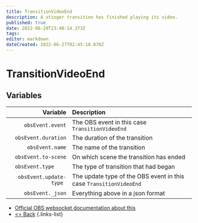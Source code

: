 ```yaml
---
title: TransitionVideoEnd
description: A stinger transition has finished playing its video.
published: true
date: 2022-06-28T23:48:14.373Z
tags: 
editor: markdown
dateCreated: 2022-06-27T02:45:18.870Z
---
```


# TransitionVideoEnd

## Variables

| Variable | Description |
|---------:|:------------|
| `obsEvent.event` | The OBS event in this case `TransitionVideoEnd`
| `obsEvent.duration` | The duration of the transition
| `obsEvent.name` | The name of the transition
| `obsEvent.to-scene` | On which scene the transition has ended
| `obsEvent.type	` | The type of transition that had began
| `obsEvent.update-type	` | The update type of the OBS event in this case `TransitionVideoEnd`
| `obsEvent._json` | Everything above in a json format
* [Official OBS websocket documentation about this](https://github.com/obsproject/obs-websocket/blob/4.x-current/docs/generated/protocol.md#transitionvideoend)
* [<= Back](/en/Integrations/OBS/Events)
{.links-list}